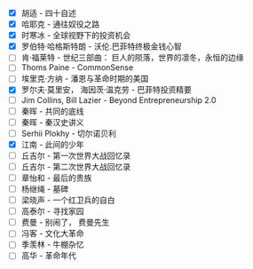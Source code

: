 - [x] 胡适 - 四十自述
- [x] 哈耶克 - 通往奴役之路  
- [x] 时寒冰 - 全球视野下的投资机会  
- [x] 罗伯特·哈格斯特朗 - 沃伦.巴菲特终极金钱心智  
- [ ] 肯·福莱特 - 世纪三部曲： 巨人的陨落，世界的凛冬，永恒的边缘
- [ ] Thoms Paine - CommonSense
- [ ] 埃里克·方纳 - 潘恩与革命时期的美国
- [x] 罗尔夫·莫里安， 海因茨·温克劳 - 巴菲特投资精要
- [ ] Jim Collins, Bill Lazier - Beyond Entrepreneurship 2.0
- [ ] 秦晖 - 共同的底线
- [ ] 秦晖 - 秦汉史讲义
- [ ] Serhii Plokhy - 切尔诺贝利
- [x] 江南 - 此间的少年
- [ ] 丘吉尔 - 第一次世界大战回忆录
- [ ] 丘吉尔 - 第二次世界大战回忆录
- [ ] 章怡和 - 最后的贵族
- [ ] 杨继绳 - 墓碑
- [ ] 梁晓声 - 一个红卫兵的自白
- [ ] 高泰尔 - 寻找家园
- [ ] 费曼 - 别闹了， 费曼先生
- [ ] 冯客 - 文化大革命
- [ ] 季羡林 - 牛棚杂忆
- [ ] 高华 - 革命年代
